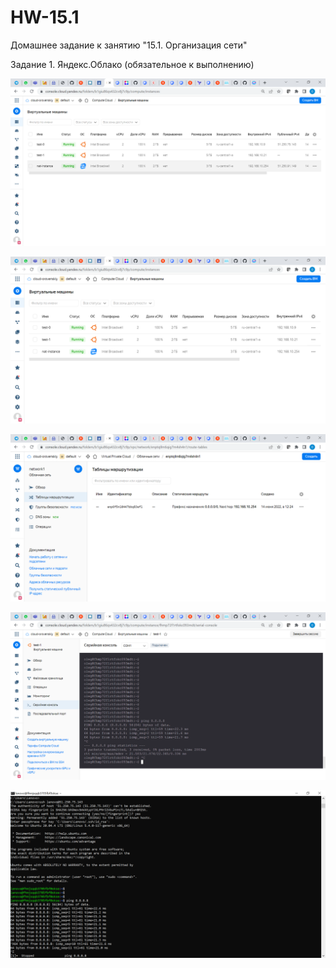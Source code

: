 # HW-15.1

Домашнее задание к занятию "15.1. Организация сети"

Задание 1. Яндекс.Облако (обязательное к выполнению)



![sonar1](https://github.com/olegrovenskiy/HW-15.1/blob/main/1.png)


![sonar1](https://github.com/olegrovenskiy/HW-15.1/blob/main/2.png)

![sonar1](https://github.com/olegrovenskiy/HW-15.1/blob/main/4.png)


![sonar1](https://github.com/olegrovenskiy/HW-15.1/blob/main/5.png)


![sonar1](https://github.com/olegrovenskiy/HW-15.1/blob/main/6.png)
